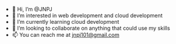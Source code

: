 - 👋 Hi, I’m @JNPJ
- 👀 I’m interested in web development and cloud development
- 🌱 I’m currently learning cloud development
- 💞️ I’m looking to collaborate on anything that could use my skills
- 📫 You can reach me at jnpj101@gmail.com

<!---
JNPJ/JNPJ is a ✨ special ✨ repository because its `README.md` (this file) appears on your GitHub profile.
You can click the Preview link to take a look at your changes.
--->
